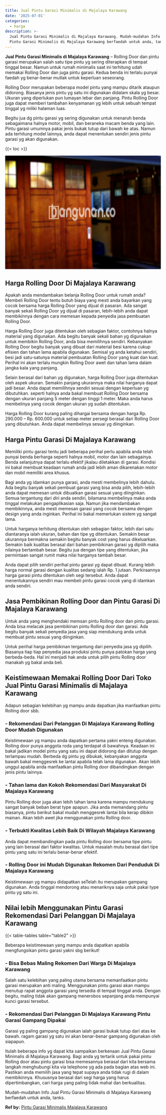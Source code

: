 ```yaml
---
title: Jual Pintu Garasi Minimalis di Majalaya Karawang
date: '2025-07-01'
categories:
  - harga
description: >-
  Jual Pintu Garasi Minimalis di Majalaya Karawang. Mudah-mudahan Info Jual
  Pintu Garasi Minimalis di Majalaya Karawang berfaedah untuk anda, tanks....
---
```


**Jual Pintu Garasi Minimalis di Majalaya Karawang** – Rolling Door dan pintu garasi merupakan salah satu tipe pintu yg sering diterapkan di tempat tinggal besar. Namun untuk rumah minimalis saat ini terhitung udah memakai Rolling Door dan juga pintu garasi. Kedua benda ini terlalu punyai faedah yg benar-benar mutlak untuk keperluan seseorang.

Rolling Door merupakan beberapa model pintu yang mampu ditarik ataupun didorong. Biasanya jenis pintu yg satu ini digunakan didalam skala yg besar. Ukuran yang diperlukan pun lumayan lebar dan panjang. Pintu Rolling Door juga dapat memberi tambahan kenyamanan yg lebih untuk sebuah tempat tinggal yg miliki halaman luas.

Begitu jua dg pintu garasi yg sering digunakan untuk menaruh benda sebagaimana halnya motor, mobil, dan beraneka macam benda yang lain. Pintu garasi umumnya pakai jenis bukak tutup dari bawah ke atas. Namun ada terhitung model lainnya, anda dapat menentukan sendiri jenis pintu garasi yg akan digunakan.

{{< toc >}}

![Jual Pintu Garasi Minimalis di Majalaya Karawang](/images/pintu-garasi-24.png)

## Harga Rolling Door Di Majalaya Karawang

Apakah anda mendambakan belanja Rolling Door untuk rumah anda? Membeli Rolling Door tentu butuh biaya yang mesti anda bayarkan yang cocok bersama harga Rolling Door yang dijual di pasaran. Ada sangat banyak sekali Rolling Door yg dijual di pasaran, lebih-lebih anda dapat membikinnya dengan cara memesan kepada penyedia jasa pembuatan Rolling Door.

Harga Rolling Door juga ditentukan oleh sebagian faktor, contohnya halnya material yang digunakan. Ada begitu banyak sekali bahan yg digunakan untuk membikin Rolling Door, anda bisa memilihnya sendiri. Kebanyakan Rolling Door begitu banyak yang dibuat dari material besi karena cukup efisien dan tahan lama apabila digunakan. Semisal yg anda ketahui sendiri, besi jadi satu-satunya material pembuatan Rolling Door yang kuat dan kuat. Perihal ini akan terlalu mungkin Rolling Door awet dan tahan lama dalam jangka kala yang panjang.

Selain berasal dari bahan yg digunakan, harga Rolling Door juga ditentukan oleh aspek ukuran. Semakin panjang ukurannya maka nilai harganya dapat jadi besar. Anda dapat memilihnya sendiri sesuai dengan keperluan yg dibutuhkan. seperti halnya anda bakal membuat Rolling Door bersama dengan ukuran panjang 5 meter dengan tinggi 1 meter. Maka anda harus membelinya yang cocok dengan ukuran yg sudah ditentukan.

Harga Rolling Door kurang paling dihargai bersama dengan harga Rp. 290.000 – Rp. 600.000 untuk setiap meter persegi berasal dari Rolling Door yang dibutuhkan. Anda dapat membelinya sesuai yg diinginkan.

## Harga Pintu Garasi Di Majalaya Karawang

Memiliki pintu garasi tentu jadi beberapa perihal perlu apabila anda telah punyai benda berharga seperti halnya mobil, motor dan lain sebagainya. Benda selanjutnya dapat terlalu efektif jikalau diletakkan di garasi. Kondisi ini bakal membuat keadaan rumah anda jadi lebih aman dikarenakan motor dan mobil memiliki area khusus.

Bagi anda yg idamkan punya garasi, anda mesti membelinya lebih dahulu. Ada begitu banyak sekali pembuat garasi yang bisa anda pilih, lebih-lebih anda dapat memesan untuk dibuatkan garasi sesuai yang diinginkan. Semua tergantung dari diri anda sendiri, bilamana membelinya maka anda tinggal melakukan pengaplikasian saja. Namun jika mendambakan membikinnya, anda mesti memesan garasi yang cocok bersama dengan design yang anda inginkan. Perihal ini bakal memerlukan sistem yg sangat lama.

Untuk harganya terhitung ditentukan oleh sebagian faktor, lebih dari satu diantaranya ialah ukuran, bahan dan tipe yg ditentukan. Semakin besar ukurannya bermakna semakin begitu banyak cost yang harus dikeluarkan. Semakin baik kualitas berasal dari bahan pembikinan garasi yg dipilih maka nilainya bertambah besar. Begitu jua dengan tipe yang ditentukan, jika permintaan sangat rumit maka nilai harganya tambah besar.

Anda dapat pilih sendiri perihal pintu garasi yg dapat dibuat. Kurang lebih harga normal garasi dengan kualitas sedang ialah Rp. 1 jutaan. Perkiraannya harga garasi pintu ditentukan oleh segi tersebut. Anda dapat menentukannya sendiri mau membeli pintu garasi cocok yang di idamkan anda sendiri.

## Jasa Pembikinan Rolling Door dan Pintu Garasi Di Majalaya Karawang

Untuk anda yang menghendaki memsan pintu Rolling door dan pintu garasi. Anda bisa melacak jasa pembikinan pintu Rolling door dan garasi. Ada begitu banyak sekali penyedia jasa yang siap mendukung anda untuk membuat pintu sesuai yang diinginkan.

Untuk perihal harga pembikinan tergantung dari penyedia jasa yg dipilih. Biasanya tiap tiap penyedia jasa produksi pintu punya patokan harga yang berbeda-beda. Hal ini menjadi hak anda untuk pilih pintu Rolling door manakah yg bakal anda beli.

## Keistimewaan Memakai Rolling Door Dari Toko Jual Pintu Garasi Minimalis di Majalaya Karawang

Adapun sebagian kelebihan yg mampu anda dapatkan jika manfaatkan pintu Rolling door sbb.

### \- Rekomendasi Dari Pelanggan Di Majalaya Karawang Rolling Door Mudah Digunakan

Keistimewaan yg mampu anda dapatkan pertama yakni enteng digunakan. Rolling door punya anggota roda yang terdapat di bawahnya. Keadaan ini bakal jadikan model pintu yang satu ini dapat didorong dan ditutup dengan terlampau mudah. Berbeda dg pintu yg dibukak, kebanyakan anggota bawah bakal menggesrek ke lantai apabila telah lama digunakan. Akan lebih unggul apabila anda manfaatkan pintu Rolling door dibandingkan dengan jenis pintu lainnya.

### \- Tahan lama dan Kokoh Rekomendasi Dari Masyarakat Di Majalaya Karawang

Pintu Rolling door juga akan lebih tahan lama karena mampu mendukung sangat banyak beban berat type apapun. Jika anda memandang pintu biasanya, pintu berikut bakal mudah menggesrek lantai bila kerap dibikin mainan. Akan lebih awet jika menggunakan pintu Rolling door.

### \- Terbukti Kwalitas Lebih Baik Di Wilayah Majalaya Karawang

Anda dapat membandingkan pada pintu Rolling door bersama tipe pintu yang lain berasal dari faktor kwalitas. Untuk masalah mutu berasal dari tipe pintu yang satu ini terlalu benar-benar efektif.

### \- Rolling Door ini Mudah Digunakan Rekomen Dari Penduduk Di Majalaya Karawang

Keistimewaan yg mampu didapatkan seTelah itu merupakan gampang digunakan. Anda tinggal mendorong atau menariknya saja untuk pakai type pintu yg satu ini.

## Nilai lebih Menggunakan Pintu Garasi Rekomendasi Dari Pelanggan Di Majalaya Karawang

{{< table-tables table="table2" >}}

Beberapa keistimewaan yang mampu anda dapatkan apabila mengfungsikan pintu garasi yakni sbg berikut!

### \- Bisa Bebas Maling Rekomen Dari Warga Di Majalaya Karawang

Salah satu kelebihan yang paling utama bersama memanfaatkan pintu garasi merupakan anti maling. Menggunakan pintu garasi akan mampu menutup rapat anggota garasi yang tersedia di tempat tinggal anda. Dengan begitu, maling tidak akan gampang menerobos sepanjang anda mempunyai kunci garasi tersebut.

### \- Rekomendasi Dari Pelanggan Di Majalaya Karawang Pintu Garasi Gampang Dipakai

Garasi yg paling gampang digunakan ialah garasi bukak tutup dari atas ke bawah. ragam garasi yg satu ini akan benar-benar gampang digunakan oleh siapapun.

Itulah beberapa info yg dapat kita sampaikan berkenaan Jual Pintu Garasi Minimalis di Majalaya Karawang. Bagi anda yg tertarik untuk pakai pintu Rolling door atau pintu garasi bisa memesannya berasal dari kita bersama langkah menghubungi kita via telephone yg ada pada bagian atas web ini. Pastikan anda memilih jasa yang tepat supaya anda tidak rugi di dalam membikinnya. Khususnya berasal dari segi harga yang harus dipertimbangkan, cari harga yang paling tidak mahal dan berkualitas.

Mudah-mudahan Info Jual Pintu Garasi Minimalis di Majalaya Karawang berfaedah untuk anda, tanks.

**Ref by:** [Pintu Garasi Minimalis Majalaya Karawang](https://id.wikipedia.org/wiki/Pintu)
